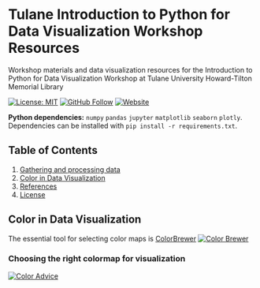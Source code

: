 # Tulane Introduction to Python for Data Visualization Workshop Resources
Workshop materials and data visualization resources for the Introduction to Python for Data Visualization Workshop at Tulane University Howard-Tilton Memorial Library

[![License: MIT](https://img.shields.io/github/license/pete-lawson/tulane-python-data-visualization-workshop)](https://opensource.org/licenses/MIT)
[![GitHub Follow](https://img.shields.io/github/followers/pete-lawson)](https://github.com/pete-lawson)
[![Website](https://img.shields.io/badge/website-petelawson.com-blue)](https://www.petelawson.com)

**Python dependencies:** `numpy` `pandas` `jupyter` `matplotlib` `seaborn` `plotly`. Dependencies can be installed with `pip install -r requirements.txt`.

## Table of Contents

1. [Gathering and processing data](#data)
2. [Color in Data Visualization](#color)
3. [References](#references)
4. [License](#license)


<a name="color"/>

## Color in Data Visualization

The essential tool for selecting color maps is [ColorBrewer](colorbrewer2.org)
[![Color Brewer](https://github.com/pete-lawson/tulane-python-data-visualization-workshop/blob/master/ColorBrewer.png)](www.colorbrewer2.org)
### Choosing the right colormap for visualization
[![Color Advice](https://www.kennethmoreland.com/color-advice/smooth-cool-warm/smooth-cool-warm-3d.png)](https://www.kennethmoreland.com/color-advice/)
